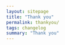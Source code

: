 ```yaml
---
layout: sitepage
title: "Thank you"
permalink: thankyou/
tags: changelog
summary: "Thank you"
---
```


